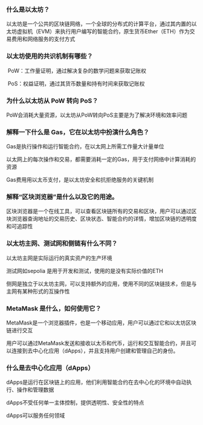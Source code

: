 ### 什么是以太坊？

​	以太坊是一个公共的区块链网络，一个全球的分布式的计算平台，通过其内置的以太坊虚拟机（EVM）来执行用户编写的智能合约，原生货币Ether（ETH）作为交易费用和网络服务的支付方式

### 以太坊使用的共识机制有哪些？

​	PoW：工作量证明，通过解决复杂的数学问题来获取记账权

​	PoS：权益证明，通过其货币数量和持有时间来获取记账权

### 为什么以太坊从 PoW 转向 PoS？

PoW会消耗大量资源，以太坊从PoW转向PoS主要是为了解决环境和效率问题

### 解释一下什么是 Gas，它在以太坊中扮演什么角色？

Gas是执行操作和运行智能合约，在以太网上所需工作量大计量单位

以太网上的每次操作和交易，都需要消耗一定的Gas，用于支付网络中计算消耗的资源

Gas费用用以太币支付，是以太坊安全和抗拒绝服务的关键机制



### 解释“区块浏览器”是什么以及它的用途。

区块浏览器是一个在线工具，可以查看区块链所有的交易和区块，用户可以通过区块浏览器查询地址的交易历史、区块状态、智能合约的详情，增加区块链的透明度和可追踪性



### 以太坊主网、测试网和侧链有什么不同？

以太坊主网是实际运行的真实资产的生产环境

测试网如sepolia 是用于开发和测试，使用的是没有实际价值的ETH

侧网是独立于以太坊主网，可以支持额外的应用，使用不同的区块链技术，但是与主网有某种形式的互操作性



### MetaMask 是什么，如何使用它？

MetaMask是一个浏览器插件，也是一个移动应用，用户可以通过它和以太坊区块链进行交互

用户可以通过MetaMask发送和接收以太币和代币，运行和交互智能合约，并且可以连接到去中心化应用（dApps），并且支持用户创建和管理自己的身份。	





### 什么是去中心化应用（dApps）

dApps是运行在区块链上的应用，他们利用智能合约在去中心化的环境中自动执行、操作和管理数据

dApps不受任何单一主体控制，提供透明性、安全性的特点

dApps可以服务任何领域

